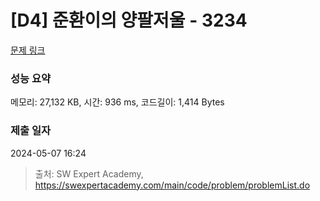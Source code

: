 # [D4] 준환이의 양팔저울 - 3234 

[문제 링크](https://swexpertacademy.com/main/code/problem/problemDetail.do?contestProbId=AWAe7XSKfUUDFAUw) 

### 성능 요약

메모리: 27,132 KB, 시간: 936 ms, 코드길이: 1,414 Bytes

### 제출 일자

2024-05-07 16:24



> 출처: SW Expert Academy, https://swexpertacademy.com/main/code/problem/problemList.do